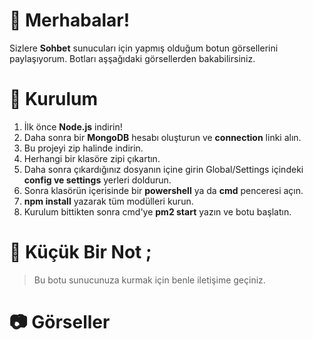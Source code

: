 # 🎉 Merhabalar!
Sizlere __Sohbet__ sunucuları için yapmış olduğum botun görsellerini paylaşıyorum. Botları aşşağıdaki görsellerden bakabilirsiniz.
# 🎀 Kurulum 
1. İlk önce **Node.js** indirin!
3. Daha sonra bir **MongoDB** hesabı oluşturun ve __connection__ linki alın.
4. Bu projeyi zip halinde indirin.
5. Herhangi bir klasöre zipi çıkartın.
6. Daha sonra çıkardığınız dosyanın içine girin Global/Settings içindeki __config ve settings__ yerleri doldurun.
7. Sonra klasörün içerisinde bir __powershell__ ya da __cmd__ penceresi açın.
8. __npm install__ yazarak tüm modülleri kurun.
9. Kurulum bittikten sonra cmd'ye __pm2 start__ yazın ve botu başlatın.

# 📝 Küçük Bir Not ;
> Bu botu sunucunuza kurmak için benle iletişime geçiniz.

# 📷 Görseller
